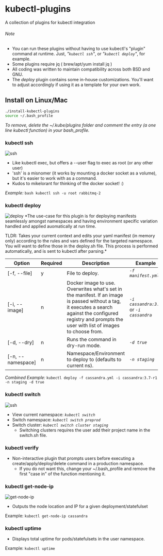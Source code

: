 
# kubectl-plugins
A collection of plugins for kubectl integration

###### Note
- You can run these plugins without having to use kubectl's "plugin" command at runtime. Just, *"`kubectl ssh`"*, or *"`kubectl deploy`"*, for example.
- Some plugins require jq ( brew/apt/yum install jq )
- All coding was written to maintain compatibility across both BSD and GNU.
- The *deploy* plugin contains some in-house customizations. You'll want to adjust accordingly if using it as a template for your own work.

## Install on Linux/Mac
```bash
./install-kubectl-plugins
source ~/.bash_profile
```
*To remove, delete the ~/.kube/plugins folder and comment the entry (a one line kubectl function) in your bash_profile.*



 ### kubectl ssh
![ssh](https://user-images.githubusercontent.com/22456127/37712530-90db197e-2cea-11e8-8e3a-ae871ce481aa.gif)
- Like kubectl exec, but offers a --user flag to exec as root (or any other user)
- 'ssh' is a misnomer (it works by mounting a docker socket as a volume), but it's easier to work with as a command.
- Kudos to mikelorant for thinking of the docker socket! :)

*Example:* `bash kubectl ssh -u root rabbitmq-2`


### kubectl deploy
![deploy](https://user-images.githubusercontent.com/22456127/36905632-d3f22eca-1e01-11e8-8d65-33dd556c8544.gif)
*The use-case for this plugin is for deploying manifests seamlessly amongst namespaces and having environment specific variation handled and applied auomatically at run time.

TLDR: Takes your current context and edits your yaml manifest (in memory only) according to the rules and vars defined for the targeted namespace. You will want to define those in the deploy.sh file. This process is performed automatically, and is sent to kubectl after parsing.*

Option | Required | Description | Example
------------- | ------------- | ------------- | -------------
[-f, --file] | y | File to deploy. | *`-f manifest.yml`*
[-i, --image] | n | Docker image to use. Overwrites what's set in the manifest. If an image is passed without a tag, it executes a search against the configured registry and prompts the user with list of images to choose from. | *`-i cassandra:3.7`* or *`-i cassandra`*
[-d, --dry] | n | Runs the command in dry-run mode. | *`-d true`*
[-n, --namespace] | n | Namespace/Environment to deploy to (defaults to current ns). | *`-n staging`*

*Combined Example:* `kubectl deploy -f cassandra.yml -i cassandra:3.7-r1 -n staging -d true`


 ### kubectl switch
![ssh](https://user-images.githubusercontent.com/22456127/37712867-84b950f6-2ceb-11e8-8959-289a6ff7a81e.gif)
- View current namespace: *`kubectl switch`*
- Switch namespace: *`kubectl switch preprod`*
- Switch cluster: *`kubectl switch cluster staging`*
  - Switching clusters requires the user add their project name in the switch.sh file.


### kubectl verify
- Non-interactive plugin that prompts users before executing a create/apply/deploy/delete command in a production namespace.
  - If you do not want this, change your ~/.bash_profile and remove the first "case in" of the function mentioning it.



### kubectl get-node-ip
![get-node-ip](https://user-images.githubusercontent.com/22456127/36905626-d2652a9e-1e01-11e8-87a8-9942fd5b2307.gif)
- Outputs the node location and IP for a given deployment/statefulset

Example: `kubectl get-node-ip cassandra`

### kubectl uptime
- Displays total uptime for pods/statefulsets in the user namespace.

Example: `kubectl uptime`
